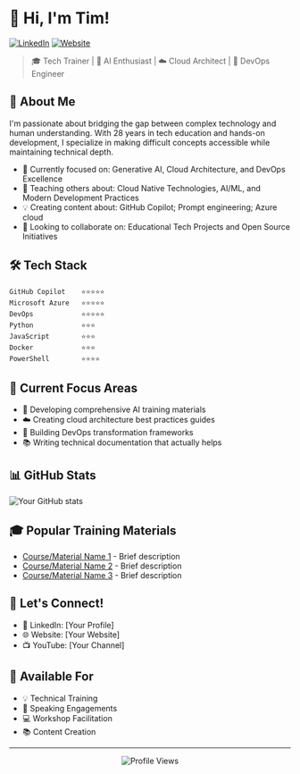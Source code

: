 # 👋 Hi, I'm Tim!

[![LinkedIn](https://img.shields.io/badge/LinkedIn-Connect-blue)](https://linkedin.com/in/timothywarner)
[![Website](https://img.shields.io/badge/Website-Visit-green)](https://techtrainertim.com)

> 🎓 Tech Trainer | 🤖 AI Enthusiast | ☁️ Cloud Architect | 🔄 DevOps Engineer

## 🚀 About Me

I'm passionate about bridging the gap between complex technology and human understanding. With 28 years in tech education and hands-on development, I specialize in making difficult concepts accessible while maintaining technical depth.

- 🎯 Currently focused on: Generative AI, Cloud Architecture, and DevOps Excellence
- 🌱 Teaching others about: Cloud Native Technologies, AI/ML, and Modern Development Practices
- 💡 Creating content about: GitHub Copilot; Prompt engineering; Azure cloud
- 🤝 Looking to collaborate on: Educational Tech Projects and Open Source Initiatives

## 🛠️ Tech Stack

```text
GitHub Copilot    ⭐⭐⭐⭐⭐
Microsoft Azure   ⭐⭐⭐⭐⭐
DevOps            ⭐⭐⭐⭐⭐
Python            ⭐⭐⭐
JavaScript        ⭐⭐⭐
Docker            ⭐⭐⭐
PowerShell        ⭐⭐⭐⭐
```

## 🎯 Current Focus Areas

- 🤖 Developing comprehensive AI training materials
- ☁️ Creating cloud architecture best practices guides
- 🔄 Building DevOps transformation frameworks
- 📚 Writing technical documentation that actually helps

## 📊 GitHub Stats

![Your GitHub stats](https://github-readme-stats.vercel.app/api?username=timothywarner&show_icons=true&theme=dark)

## 🎓 Popular Training Materials

- [Course/Material Name 1](link) - Brief description
- [Course/Material Name 2](link) - Brief description
- [Course/Material Name 3](link) - Brief description

## 🤝 Let's Connect!

- 💼 LinkedIn: [Your Profile]
- 🌐 Website: [Your Website]
- 📺 YouTube: [Your Channel]

## 📅 Available For

- 💡 Technical Training
- 🎤 Speaking Engagements
- 💻 Workshop Facilitation
- 📚 Content Creation

---
<p align="center">
  <img src="https://komarev.com/ghpvc/?username=timothywarner&label=Profile+Views" alt="Profile Views">
</p>
